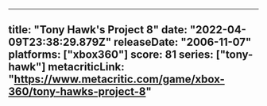 
---
title: "Tony Hawk's Project 8"
date: "2022-04-09T23:38:29.879Z"
releaseDate: "2006-11-07"
platforms: ["xbox360"]
score: 81
series: ["tony-hawk"]
metacriticLink: "https://www.metacritic.com/game/xbox-360/tony-hawks-project-8"
---

